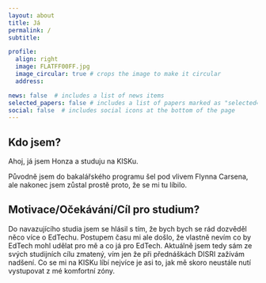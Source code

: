 ```yaml
---
layout: about
title: Já
permalink: /
subtitle: 

profile:
  align: right
  image: FLATFF00FF.jpg
  image_circular: true # crops the image to make it circular
  address: 

news: false  # includes a list of news items
selected_papers: false # includes a list of papers marked as "selected={true}"
social: false  # includes social icons at the bottom of the page
---
```


## Kdo jsem?

Ahoj, já jsem Honza a studuju na KISKu.

Původně jsem do bakalářského programu šel pod vlivem Flynna Carsena, ale nakonec jsem zůstal prostě proto, že se mi tu líbilo.

## Motivace/Očekávání/Cíl pro studium?

Do navazujícího studia jsem se hlásil s tím, že bych bych se rád dozvěděl něco více o EdTechu. Postupem času mi ale došlo, že vlastně nevím co by EdTech mohl udělat pro mě a co já pro EdTech. Aktuálně jsem tedy sám ze svých studijních cílu zmatený, vím jen že při přednáškách DISRI zažívám nadšení. Co se mi na KISKu líbí nejvíce je asi to, jak mě skoro neustále nutí vystupovat z mé komfortní zóny.